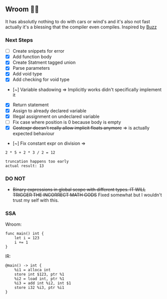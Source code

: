 ## Wroom 🚗💨
It has absolutly nothing to do with cars or wind's and it's also not fast actually it's a blessing that the compiler even compiles. 
Inspired by [Buzz](https://github.com/buzz-language/buzz)

### Next Steps

- [ ] Create snippets for error
- [X] Add function body
- [X] Create Statment tagged union
- [X] Parse parameters
- [X] Add void type
- [X] Add checking for void type
- [~] Variable shadowing => Implicitly works didn't specifically implement it
- [X] Return statement
- [X] Assign to already declared variable
- [X] Illegal assignment on undeclared variable 
- [ ] Fix case where position is 0 because body is empty
- [X] ~~Costexpr doesn't really allow implicit floats anymore~~ => is actually expected behaviour
- [~] Fix constant expr on division => 
```
2 * 5 + 2 * 3 / 2 = 12

truncation happens too early
actual result: 13
```

### DO NOT 
- ~~Binary expressions in global scope with different types. IT WILL TRIGGER THE INCORRECT MATH GODS~~ Fixed somewhat but I wouldn't trust my self with this.

### SSA
Wroom:
```
func main() int {
    let i = 123
    i += 1
}
```

IR:
```
@main() -> int {
    %i1 = alloca int
    store int $123, ptr %1
    %i2 = load int, ptr %1
    %i3 = add int %i2, int $1
    store i32 %i3, ptr %i1
}
```